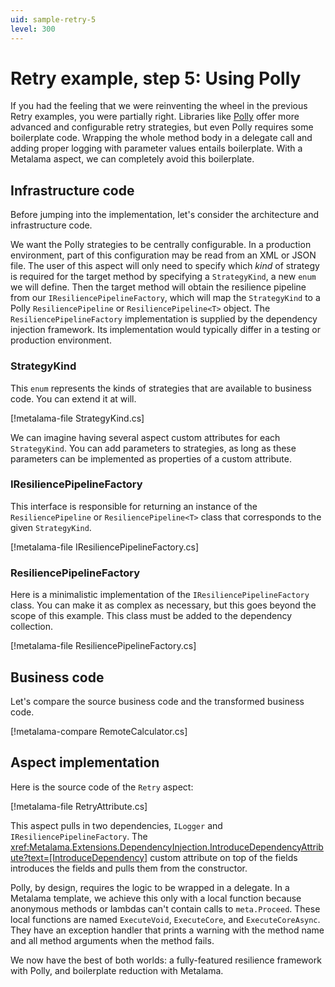 ```yaml
---
uid: sample-retry-5
level: 300
---
```


# Retry example, step 5: Using Polly

If you had the feeling that we were reinventing the wheel in the previous Retry examples, you were partially right. Libraries like [Polly](https://www.pollydocs.org/) offer more advanced and configurable retry strategies, but even Polly requires some boilerplate code. Wrapping the whole method body in a delegate call and adding proper logging with parameter values entails boilerplate. With a Metalama aspect, we can completely avoid this boilerplate.

## Infrastructure code

Before jumping into the implementation, let's consider the architecture and infrastructure code.

We want the Polly strategies to be centrally configurable. In a production environment, part of this configuration may be read from an XML or JSON file. The user of this aspect will only need to specify which _kind_ of strategy is required for the target method by specifying a `StrategyKind`, a new `enum` we will define. Then the target method will obtain the resilience pipeline from our `IResiliencePipelineFactory`, which will map the `StrategyKind` to a Polly `ResiliencePipeline` or `ResiliencePipeline<T>` object. The `ResiliencePipelineFactory` implementation is supplied by the dependency injection framework. Its implementation would typically differ in a testing or production environment.

### StrategyKind

This `enum` represents the kinds of strategies that are available to business code. You can extend it at will.

[!metalama-file StrategyKind.cs]

We can imagine having several aspect custom attributes for each `StrategyKind`. You can add parameters to strategies, as long as these parameters can be implemented as properties of a custom attribute.

### IResiliencePipelineFactory

This interface is responsible for returning an instance of the `ResiliencePipeline` or `ResiliencePipeline<T>` class that corresponds to the given `StrategyKind`.

[!metalama-file IResiliencePipelineFactory.cs]

### ResiliencePipelineFactory

Here is a minimalistic implementation of the `IResiliencePipelineFactory` class. You can make it as complex as necessary, but this goes beyond the scope of this example. This class must be added to the dependency collection.

[!metalama-file ResiliencePipelineFactory.cs]

## Business code

Let's compare the source business code and the transformed business code.

[!metalama-compare RemoteCalculator.cs]

## Aspect implementation

Here is the source code of the `Retry` aspect:

[!metalama-file RetryAttribute.cs]

This aspect pulls in two dependencies, `ILogger` and `IResiliencePipelineFactory`. The <xref:Metalama.Extensions.DependencyInjection.IntroduceDependencyAttribute?text=[IntroduceDependency]> custom attribute on top of the fields introduces the fields and pulls them from the constructor.

Polly, by design, requires the logic to be wrapped in a delegate. In a Metalama template, we achieve this only with a local function because anonymous methods or lambdas can't contain calls to `meta.Proceed`. These local functions are named `ExecuteVoid`, `ExecuteCore`, and `ExecuteCoreAsync`. They have an exception handler that prints a warning with the method name and all method arguments when the method fails.

We now have the best of both worlds: a fully-featured resilience framework with Polly, and boilerplate reduction with Metalama.
